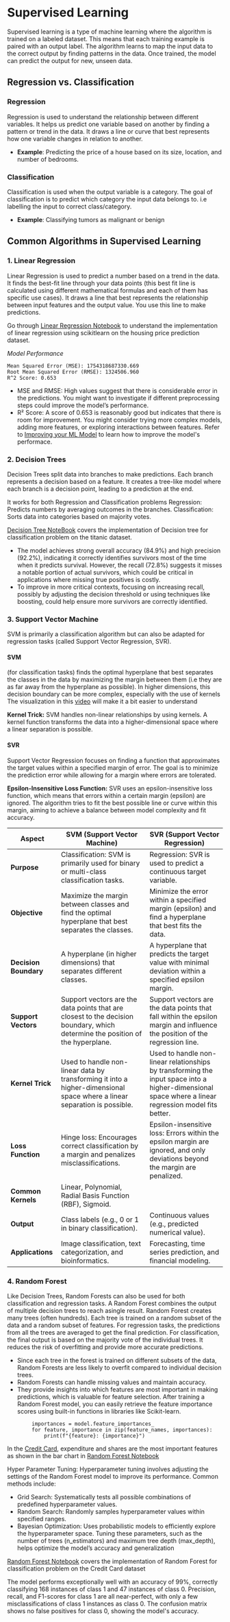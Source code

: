 # Supervised Learning

Supervised learning is a type of machine learning where the algorithm is trained on a labeled dataset. This means that each training example is paired with an output label. The algorithm learns to map the input data to the correct output by finding patterns in the data. Once trained, the model can predict the output for new, unseen data.

## Regression vs. Classification

### Regression
Regression is used to understand the relationship between different variables. It helps us predict one variable based on another by finding a pattern or trend in the data. It draws a line or curve that best represents how one variable changes in relation to another.

- **Example**: Predicting the price of a house based on its size, location, and number of bedrooms.

### Classification
Classification is used when the output variable is a category. The goal of classification is to predict which category the input data belongs to. i.e labelling the input to correct class/category. 

- **Example**: Classifying tumors as malignant or benign 

## Common Algorithms in Supervised Learning

### 1. Linear Regression
Linear Regression is used to predict a number based on a trend in the data. It finds the best-fit line through your data points (this best fit line is calculated using different mathematical formulas and each of them has specific use cases). It draws a line that best represents the relationship between input features and the output value. You use this line to make predictions.

Go through [Linear Regression Notebook](linear_regression.ipynb) to understand the implementation of linear regression using scikitlearn on the housing price prediction dataset.
 
*Model Performance*
```
Mean Squared Error (MSE): 1754318687330.669
Root Mean Squared Error (RMSE): 1324506.960
R^2 Score: 0.653

```
- MSE and RMSE: High values suggest that there is considerable error in the predictions. You might want to investigate if different preprocessing steps could improve the model’s performance.
- R² Score: A score of 0.653 is reasonably good but indicates that there is room for improvement. You might consider trying more complex models, adding more features, or exploring interactions between features.
Refer to [Improving your ML Model](../../Improving%20Model%20Performance/) to learn how to improve the model's performace.

### 2. Decision Trees
Decision Trees split data into branches to make predictions. Each branch represents a decision based on a feature.
It creates a tree-like model where each branch is a decision point, leading to a prediction at the end.

It works for both Regression and Classification problems
Regression: Predicts numbers by averaging outcomes in the branches.
Classification: Sorts data into categories based on majority votes.

[Decision Tree NoteBook](decision_tree.ipynb) covers the implementation of Decision tree for classification problem on the titanic dataset.

- The model achieves strong overall accuracy (84.9%) and high precision (92.2%), indicating it correctly identifies survivors most of the time when it predicts survival. However, the recall (72.8%) suggests it misses a notable portion of actual survivors, which could be critical in applications where missing true positives is costly. 
- To improve in more critical contexts, focusing on increasing recall, possibly by adjusting the decision threshold or using techniques like boosting, could help ensure more survivors are correctly identified.

### 3. Support Vector Machine
SVM is primarily a classification algorithm but can also be adapted for regression tasks (called Support Vector Regression, SVR).
#### SVM 
(for classification tasks) finds the optimal hyperplane that best separates the classes in the data by maximizing the margin between them (i.e they are as far away from the hyperplane as possible). In higher dimensions, this decision boundary can be more complex, especially with the use of kernels
The visualization in this [video](https://youtu.be/_YPScrckx28?si=NnkVJIk4UAxsV3Gi) will make it a bit easier to understand

**Kernel Trick:** SVM handles non-linear relationships by using kernels. A kernel function transforms the data into a higher-dimensional space where a linear separation is possible. 

#### SVR 
Support Vector Regression focuses on finding a function that approximates the target values within a specified margin of error. The goal is to minimize the prediction error while allowing for a margin where errors are tolerated.

**Epsilon-Insensitive Loss Function:** SVR uses an epsilon-insensitive loss function, which means that errors within a certain margin (epsilon) are ignored. The algorithm tries to fit the best possible line or curve within this margin, aiming to achieve a balance between model complexity and fit accuracy.


<p allign= 'center'>
<table>
  <thead>
    <tr>
      <th>Aspect</th>
      <th>SVM (Support Vector Machine)</th>
      <th>SVR (Support Vector Regression)</th>
    </tr>
  </thead>
  <tbody>
    <tr>
      <td><strong>Purpose</strong></td>
      <td>Classification: SVM is primarily used for binary or multi-class classification tasks.</td>
      <td>Regression: SVR is used to predict a continuous target variable.</td>
    </tr>
    <tr>
      <td><strong>Objective</strong></td>
      <td>Maximize the margin between classes and find the optimal hyperplane that best separates the classes.</td>
      <td>Minimize the error within a specified margin (epsilon) and find a hyperplane that best fits the data.</td>
    </tr>
    <tr>
      <td><strong>Decision Boundary</strong></td>
      <td>A hyperplane (in higher dimensions) that separates different classes.</td>
      <td>A hyperplane that predicts the target value with minimal deviation within a specified epsilon margin.</td>
    </tr>
    <tr>
      <td><strong>Support Vectors</strong></td>
      <td>Support vectors are the data points that are closest to the decision boundary, which determine the position of the hyperplane.</td>
      <td>Support vectors are the data points that fall within the epsilon margin and influence the position of the regression line.</td>
    </tr>
    <tr>
      <td><strong>Kernel Trick</strong></td>
      <td>Used to handle non-linear data by transforming it into a higher-dimensional space where a linear separation is possible.</td>
      <td>Used to handle non-linear relationships by transforming the input space into a higher-dimensional space where a linear regression model fits better.</td>
    </tr>
    <tr>
      <td><strong>Loss Function</strong></td>
      <td>Hinge loss: Encourages correct classification by a margin and penalizes misclassifications.</td>
      <td>Epsilon-insensitive loss: Errors within the epsilon margin are ignored, and only deviations beyond the margin are penalized.</td>
    </tr>
    <tr>
      <td><strong>Common Kernels</strong></td>
      <td>Linear, Polynomial, Radial Basis Function (RBF), Sigmoid.</td>
    </tr>
    <tr>
      <td><strong>Output</strong></td>
      <td>Class labels (e.g., 0 or 1 in binary classification).</td>
      <td>Continuous values (e.g., predicted numerical value).</td>
    </tr>
    <tr>
      <td><strong>Applications</strong></td>
      <td>Image classification, text categorization, and bioinformatics.</td>
      <td>Forecasting, time series prediction, and financial modeling.</td>
    </tr>
  </tbody>
</table>
</p>


### 4. Random Forest 
Like Decision Trees, Random Forests can also be used for both classification and regression tasks. A Random Forest combines the output of multiple decision trees to reach asingle result.
Random Forest creates many trees (often hundreds). Each tree is trained on a random subset of the data and a random subset of features.
For regression tasks, the predictions from all the trees are averaged to get the final prediction. For classification, the final output is based on the majority vote of the individual trees.
It reduces the risk of overfitting and provide more accurate predictions. 

- Since each tree in the forest is trained on different subsets of the data, Random Forests are less likely to overfit compared to individual decision trees.
- Random Forests can handle missing values and maintain accuracy.
- They provide insights into which features are most important in making predictions, which is valuable for feature selection. After training a Random Forest model, you can easily retrieve the feature importance scores using built-in functions in libraries like Scikit-learn.

```
        importances = model.feature_importances_
        for feature, importance in zip(feature_names, importances):
            print(f"{feature}: {importance}")
```
In the [Credit Card](../datasets/CreditCard.csv), expenditure and shares are the most important features as shown in the bar chart in [Random Forest Notebook](random_forest.ipynb)

Hyper Parameter Tuning:
Hyperparameter tuning involves adjusting the settings of the Random Forest model to improve its performance. Common methods include:

- Grid Search: Systematically tests all possible combinations of predefined hyperparameter values.
- Random Search: Randomly samples hyperparameter values within specified ranges.
- Bayesian Optimization: Uses probabilistic models to efficiently explore the hyperparameter space.
Tuning these parameters, such as the number of trees (n_estimators) and maximum tree depth (max_depth), helps optimize the model’s accuracy and generalization

[Random Forest Notebook](random_forest.ipynb) covers the implementation of Random Forest for classification problem on the Credit Card dataset

The model performs exceptionally well with an accuracy of 99%, correctly classifying 168 instances of class 1 and 47 instances of class 0. Precision, recall, and F1-scores for class 1 are all near-perfect, with only a few misclassifications of class 1 instances as class 0. The confusion matrix shows no false positives for class 0, showing the model's accuracy.


